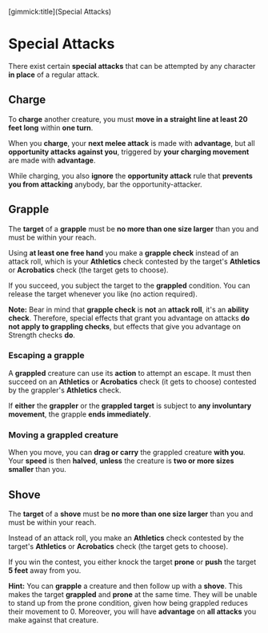 [gimmick:title](Special Attacks)

# Special Attacks

There exist certain **special attacks** that can be attempted by any character **in place** of a regular attack.

## Charge

To **charge** another creature, you must **move in a straight line at least 20 feet long** within **one turn**.

When you **charge**, your **next melee attack** is made with **advantage**, but all **opportunity attacks against you**, triggered by **your charging movement** are made with **advantage**.

While charging, you also **ignore** the **opportunity attack** rule that **prevents you from attacking** anybody, bar the opportunity-attacker.

## Grapple

The **target** of a **grapple** must be **no more than one size larger** than you and must be within your reach.

Using **at least one free hand** you make a **grapple check** instead of an attack roll, which is your **Athletics** check contested by the target's **Athletics** or **Acrobatics** check (the target gets to choose).

If you succeed, you subject the target to the **grappled** condition. You can release the target whenever you like (no action required).

**Note:** Bear in mind that **grapple check** is **not** an **attack roll**, it's an **ability check**. Therefore, special effects that grant you advantage on attacks **do not apply to grappling checks**, but effects that give you advantage on Strength checks **do**.

### Escaping a grapple

A **grappled** creature can use its **action** to attempt an escape. It must then succeed on an **Athletics** or **Acrobatics** check (it gets to choose) contested by the grappler's **Athletics** check.

If **either** the **grappler** or the **grappled target** is subject to **any involuntary movement**, the grapple **ends immediately**.

### Moving a grappled creature

When you move, you can **drag or carry** the grappled creature **with you**. Your **speed** is then **halved**, **unless** the creature is **two or more sizes smaller** than you.

## Shove

The **target** of a **shove** must be **no more than one size larger** than you and must be within your reach.

Instead of an attack roll, you make an **Athletics** check contested by the target's **Athletics** or **Acrobatics** check (the target gets to choose).

If you win the contest, you either knock the target **prone** or **push** the target **5 feet** away from you.

**Hint:** You can **grapple** a creature and then follow up with a **shove**. This makes the target **grappled** and **prone** at the same time. They will be unable to stand up from the prone condition, given how being grappled reduces their movement to 0. Moreover, you will have **advantage** on **all attacks** you make against that creature.